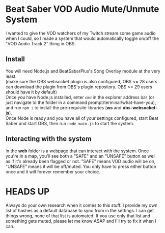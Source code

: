 # Beat Saber VOD Audio Mute/Unmute System
I wanted to give the VOD watchers of my Twitch stream some game audio when I could, so I made a system that would automatically toggle on/off the "VOD Audio Track 2" thing in OBS.

## Install
You will need Node.js and BeatSaberPlus's Song Overlay module at the very least.  
(make sure the OBS websocket plugin is also configured, OBS <= 28 users can download the plugin from OBS's plugin repository. OBS >= 29 users should have it by default)  
Once you have Node.js installed, enter `cmd` in the explorer address bar (or just navigate to the folder in a command prompt/terminal/what-have-you), and run `npm i` to install the pre-requisite libraries (**ws** and **obs-websocket-js**).  
Once Node is ready and you have all of your settings configured, start Beat Saber and start OBS, then run `node main.js` to start the system.

## Interacting with the system
In the **web** folder is a webpage that can interact with the system. Once you're in a map, you'll see both a "SAFE" and an "UNSAFE" button as well as if it's already been flagged or not. "SAFE" means VOD audio will be on, "UNSAFE" means it will be off/muted. You only have to press either button once and it will forever remember your choice.

# HEADS UP
Always do your own research when it comes to this stuff. I provide my own list of hashes as a default database to sync from in the settings. I can get things wrong, none of that list is automated. If you use only that list and something gets muted, please let me know ASAP and I'll try to fix it when I can.